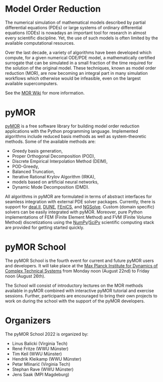 <!--
.. title: About
.. slug: about
.. date: 2022-03-02 14:46:31 UTC+01:00
.. tags:
.. category:
.. link:
.. description:
.. type: text
-->

# Model Order Reduction

The numerical simulation of mathematical models described by partial
differential equations (PDEs) or large systems of ordinary differential
equations (ODEs) is nowadays an important tool for research in almost every
scientific discipline.
Yet, the use of such models is often limited by the available computational
resources.

Over the last decade, a variety of algorithms have been developed which compute,
for a given numerical ODE/PDE model, a mathematically certified surrogate that
can be simulated in a small fraction of the time required for the solution of
the original model.
These techniques, known as model order reduction (MOR), are now becoming an
integral part in many simulation workflows which otherwise would be infeasible,
even on the largest available supercomputers.

See the [MOR Wiki](https://morwiki.mpi-magdeburg.mpg.de/morwiki) for more
information.

# pyMOR

[pyMOR](https://pymor.org) is a free software library for building model order
reduction applications with the Python programming language.
Implemented algorithms include reduced basis methods as well as system-theoretic
methods.
Some of the available methods are:

- Greedy basis generation,
- Proper Orthogonal Decomposition (POD),
- Discrete Empirical Interpolation Method (DEIM),
- POD-Greedy,
- Balanced Truncation,
- Iterative Rational Krylov Algorithm (IRKA),
- models based on artificial neural networks,
- Dynamic Mode Decomposition (DMD).

All algorithms in pyMOR are formulated in terms of abstract interfaces for
seamless integration with external PDE solver packages.
Currently, there is support for [deal.II](https://dealii.org),
[DUNE](https://dune-project.org), [FEniCS](https://fenicsproject.org), and
[NGSolve](https://ngsolve.org).
Custom (domain specific) solvers can be easily integrated with pyMOR.
Moreover, pure Python implementations of FEM (Finite Element Method) and FVM
(Finite Volume Method) discretizations using the
[NumPy](https://numpy.org)/[SciPy](https://scipy.org) scientific computing stack
are provided for getting started quickly.

# pyMOR School

The pyMOR School is the fourth event for current and future pyMOR users and
developers.
It will take place at the
[Max Planck Institute for Dynamics of Complex Technical Systems](https://www.mpi-magdeburg.mpg.de)
from Monday noon (August 22nd) to Friday noon (August 26th).

The School will consist of introductory lectures on the MOR methods available in
pyMOR combined with interactive pyMOR tutorial and exercise sessions.
Further, participants are encouraged to bring their own projects to work on
during the school with the support of the pyMOR developers.

# Organizers

The pyMOR School 2022 is organized by:

- Linus Balicki (Virginia Tech)
- René Fritze (WWU Münster)
- Tim Keil (WWU Münster)
- Hendrik Kleikamp (WWU Münster)
- Petar Mlinarić (Virginia Tech)
- Stephan Rave (WWU Münster)
- Jens Saak (MPI Magdeburg)
